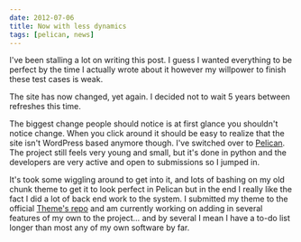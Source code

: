 ```yaml
---
date: 2012-07-06
title: Now with less dynamics
tags: [pelican, news]
---
```


I've been stalling a lot on writing this post. I guess I wanted everything to be perfect by the time I actually wrote about it however my willpower to finish these test cases is weak.

The site has now changed, yet again. I decided not to wait 5 years between refreshes this time.

The biggest change people should notice is at first glance you shouldn't notice change. When you click around it should be easy to realize that the site isn't WordPress based anymore though. I've switched over to [Pelican](http://pelican.notmyidea.org/en/2.8/index.html). The project still feels very young and small, but it's done in python and the developers are very active and open to submissions so I jumped in.

It's took some wiggling around to get into it, and lots of bashing on my old chunk theme to get it to look perfect in Pelican but in the end I really like the fact I did a lot of back end work to the system. I submitted my theme to the official [Theme's repo](https://github.com/getpelican/pelican-themes) and am currently working on adding in several features of my own to the project… and by several I mean I have a to-do list longer than most any of my own software by far.
